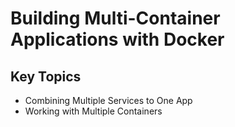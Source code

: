 # Building Multi-Container Applications with Docker

## Key Topics

- Combining Multiple Services to One App
- Working with Multiple Containers
